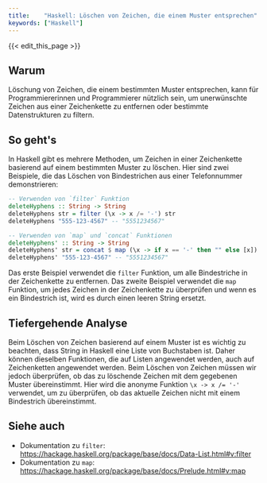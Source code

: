 ```yaml
---
title:    "Haskell: Löschen von Zeichen, die einem Muster entsprechen"
keywords: ["Haskell"]
---
```


{{< edit_this_page >}}

## Warum

Löschung von Zeichen, die einem bestimmten Muster entsprechen, kann für Programmiererinnen und Programmierer nützlich sein, um unerwünschte Zeichen aus einer Zeichenkette zu entfernen oder bestimmte Datenstrukturen zu filtern.

## So geht's

In Haskell gibt es mehrere Methoden, um Zeichen in einer Zeichenkette basierend auf einem bestimmten Muster zu löschen. Hier sind zwei Beispiele, die das Löschen von Bindestrichen aus einer Telefonnummer demonstrieren:

```Haskell
-- Verwenden von `filter` Funktion
deleteHyphens :: String -> String
deleteHyphens str = filter (\x -> x /= '-') str
deleteHyphens "555-123-4567" -- "5551234567"

-- Verwenden von `map` und `concat` Funktionen
deleteHyphens' :: String -> String
deleteHyphens' str = concat $ map (\x -> if x == '-' then "" else [x]) str
deleteHyphens' "555-123-4567" -- "5551234567"
```

Das erste Beispiel verwendet die `filter` Funktion, um alle Bindestriche in der Zeichenkette zu entfernen. Das zweite Beispiel verwendet die `map` Funktion, um jedes Zeichen in der Zeichenkette zu überprüfen und wenn es ein Bindestrich ist, wird es durch einen leeren String ersetzt.

## Tiefergehende Analyse

Beim Löschen von Zeichen basierend auf einem Muster ist es wichtig zu beachten, dass String in Haskell eine Liste von Buchstaben ist. Daher können dieselben Funktionen, die auf Listen angewendet werden, auch auf Zeichenketten angewendet werden. Beim Löschen von Zeichen müssen wir jedoch überprüfen, ob das zu löschende Zeichen mit dem gegebenen Muster übereinstimmt. Hier wird die anonyme Funktion `\x -> x /= '-'` verwendet, um zu überprüfen, ob das aktuelle Zeichen nicht mit einem Bindestrich übereinstimmt.

## Siehe auch

- Dokumentation zu `filter`: https://hackage.haskell.org/package/base/docs/Data-List.html#v:filter
- Dokumentation zu `map`: https://hackage.haskell.org/package/base/docs/Prelude.html#v:map